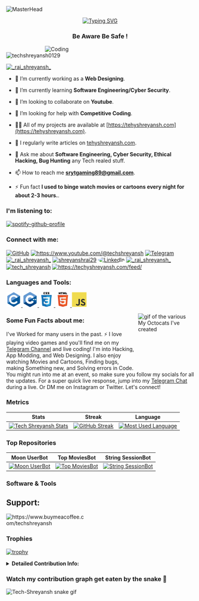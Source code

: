![MasterHead](https://github.com/techshreyansh0129/Organic-Safelink/blob/main/assests/banner.png)
<div align="center">
<a href="https://git.io/typing-svg"><img src="https://readme-typing-svg.demolab.com?font=Fira+Code&pause=1000&center=true&vCenter=true&random=true&width=435&lines=Hii+There!+%F0%9F%91%8B;I'm++Tech+Shreyansh+%F0%9F%91%A8%E2%80%8D%F0%9F%92%BB" alt="Typing SVG" /></a>
</div>
<h3 align="center">Be Aware Be Safe !</h3>
<img align="right" alt="Coding" width="400" src="https://media.tenor.com/rePDfDWO3XoAAAAd/hacking.gif">
<p align="left"> <img src="https://komarev.com/ghpvc/?username=techshreyansh0129&label=Profile%20views&color=0e75b6&style=flat" alt="techshreyansh0129" /> </p>

<p align="left"> <a href="https://twitter.com/_rai_shreyansh_" target="blank"><img src="https://img.shields.io/twitter/follow/_rai_shreyansh_?logo=twitter&style=for-the-badge" alt="_rai_shreyansh_" /></a> </p>

- 🔭 I’m currently working as a **Web Designing**.
  
- 🌱 I’m currently learning **Software Engineering/Cyber Security**.

- 👯 I’m looking to collaborate on **Youtube**.

- 🤝 I’m looking for help with **Competitive Coding**.

- 👨‍💻 All of my projects are available at [https://tehyshreyansh.com](https://tehyshreyansh.com).

- 📝 I regularly write articles on [tehyshreyansh.com](tehyshreyansh.com).

- 💬 Ask me about **Software Engineering, Cyber Security, Ethical Hacking, Bug Hunting** any Tech realed stuff.

- 📫 How to reach me **srytgaming89@gmail.com**.

- ⚡ Fun fact **I used to binge watch movies or cartoons every night for about 2-3 hours.**.

### I'm listening to:

[![spotify-github-profile](https://spotify-github-profile.kittinanx.com/api/view?uid=22a52oj3e5hnylnh2ua2e6loy&cover_image=true&theme=novatorem&show_offline=false&background_color=121212&interchange=false&bar_color=2ecbff&bar_color_cover=false)](https://github.com/kittinan/spotify-github-profile)

<h3 align="left">Connect with me:</h3>
<p align="left">
<a href="https://github.com/techyshreyansh" target="blank"><img align="center" src="https://raw.githubusercontent.com/rahuldkjain/github-profile-readme-generator/master/src/images/icons/Social/github.svg" alt="GitHub" height="30" width="40" /></a>
<a href="https://www.youtube.com/c/https://www.youtube.com/@techshreyansh" target="blank"><img align="center" src="https://raw.githubusercontent.com/rahuldkjain/github-profile-readme-generator/master/src/images/icons/Social/youtube.svg" alt="https://www.youtube.com/@techshreyansh" height="30" width="40" /></a>
<a href="https://t.me/Tech_Shreyansh2" target="blank"><img align="center" src="https://upload.wikimedia.org/wikipedia/commons/8/82/Telegram_logo.svg" alt="Telegram" height="30" width="40" /></a>
<a href="https://instagram.com/_rai_shreyansh_" target="blank"><img align="center" src="https://raw.githubusercontent.com/rahuldkjain/github-profile-readme-generator/master/src/images/icons/Social/instagram.svg" alt="_rai_shreyansh_" height="30" width="40" /></a>
<a href="https://fb.com/shreyanshrai29" target="blank"><img align="center" src="https://raw.githubusercontent.com/rahuldkjain/github-profile-readme-generator/master/src/images/icons/Social/facebook.svg" alt="shreyanshrai29" height="30" width="40" /></a>
<a href="https://www.linkedin.com/in/ritikrai01" target="blank"><img align="center" src="https://i.ibb.co/pyJhzT4/linkedin-256x256.png" alt="LinkedIn" height="30" width="30" style="border-radius: 50%;" /></a>
<a href="https://twitter.com/_rai_shreyansh_" target="blank"><img align="center" src="https://raw.githubusercontent.com/rahuldkjain/github-profile-readme-generator/master/src/images/icons/Social/twitter.svg" alt="_rai_shreyansh_" height="30" width="40" /></a>
<a href="https://codepen.io/tech_shreyansh" target="blank"><img align="center" src="https://raw.githubusercontent.com/rahuldkjain/github-profile-readme-generator/master/src/images/icons/Social/codepen.svg" alt="tech_shreyansh" height="30" width="40" /></a>
<a href="/https://techyshreyansh.com/feed/" target="blank"><img align="center" src="https://raw.githubusercontent.com/rahuldkjain/github-profile-readme-generator/master/src/images/icons/Social/rss.svg" alt="https://techyshreyansh.com/feed/" height="30" width="40" /></a>
</p>

<h3 align="left">Languages and Tools:</h3>
<p align="left"> <a href="https://www.cprogramming.com/" target="_blank" rel="noreferrer"> <img src="https://raw.githubusercontent.com/devicons/devicon/master/icons/c/c-original.svg" alt="c" width="40" height="40"/> </a> <a href="https://www.w3schools.com/cpp/" target="_blank" rel="noreferrer"> <img src="https://raw.githubusercontent.com/devicons/devicon/master/icons/cplusplus/cplusplus-original.svg" alt="cplusplus" width="40" height="40"/> </a> <a href="https://www.w3schools.com/css/" target="_blank" rel="noreferrer"> <img src="https://raw.githubusercontent.com/devicons/devicon/master/icons/css3/css3-original-wordmark.svg" alt="css3" width="40" height="40"/> </a> <a href="https://www.w3.org/html/" target="_blank" rel="noreferrer"> <img src="https://raw.githubusercontent.com/devicons/devicon/master/icons/html5/html5-original-wordmark.svg" alt="html5" width="40" height="40"/> </a> <a href="https://developer.mozilla.org/en-US/docs/Web/JavaScript" target="_blank" rel="noreferrer"> <img src="https://raw.githubusercontent.com/devicons/devicon/master/icons/javascript/javascript-original.svg" alt="javascript" width="40" height="40"/> </a> </p>

<img align="right" width="150" height="150" src="https://github.com/techyshreyansh/techyshreyansh/blob/main/Images/My-OctocatsShortest.gif" alt="gif of the various My Octocats I've created"></a>
### Some Fun Facts about me:
I've Worked for many users in the past. ⚡ I love playing video games and you'll find me on my [Telegram Channel](http://telegram.me/Tech_Shreyansh) and live coding! I'm into Hacking, App Modding, and Web Designing. I also enjoy watching Movies and Cartoons, Finding bugs, making Something new, and Solving errors in Code. You might run into me at an event, so make sure you follow my socials for all the updates. For a super quick live response, jump into my [Telegram Chat](http://telegram.me/Tech_Shreyansh2) during a live. Or DM me on Instagram or Twitter. Let's connect!

### Metrics
| Stats | Streak | Language |
|--------|--------|--------|
| [![Tech Shreyansh Stats](https://github-readme-stats.vercel.app/api?username=techyshreyansh&show_icons=true&locale=en)](https://github.com/techyshreyansh) | [![GitHub Streak](https://github-readme-streak-stats.herokuapp.com/?user=techyshreyansh&)](https://git.io/streak-stats) | [![Most Used Language](https://github-readme-stats.vercel.app/api/top-langs/?username=techyshreyansh&layout=compact&theme=buefy&hide_border=true)](https://github.com/techyshreyansh/github-readme-stats) |

### Top Repositories
| Moon UserBot | Top MoviesBot | String SessionBot |
|--------|--------|--------|
| [![Moon UserBot](https://github-readme-stats.vercel.app/api/pin/?username=techyshreyansh&repo=moonub-cloud-web)](https://github.com/techyshreyansh/moonub-cloud-web) | [![Top MoviesBot](https://github-readme-stats.vercel.app/api/pin/?username=techyshreyansh&repo=Top-Movie-Bot)](https://github.com/techyshreyansh/Top-Movie-Bot) | [![String SessionBot](https://github-readme-stats.vercel.app/api/pin/?username=techyshreyansh&repo=STRING-SESSION)](https://github.com/techyshreyansh/STRING-SESSION) |

### Software & Tools

## Support:
<p><a href="https://www.buymeacoffee.com/https://www.buymeacoffee.com/techshreyansh"> <img align="left" src="https://cdn.buymeacoffee.com/buttons/v2/default-yellow.png" height="50" width="210" alt="https://www.buymeacoffee.com/techshreyansh" /></a></p><br><br>

### Trophies
[![trophy](https://github-profile-trophy.vercel.app/?username=techyshreyansh&no-bg=true&no-frame=true)](https://github.com/ryo-ma/github-profile-trophy)

<details>
    <summary><b>Detailed Contribution Info:</b></summary>
<tr>
  <td>
    <img src="#" alt="Metrics" width="100%">
  </td>
</tr>
</details>

### Watch my contribution graph get eaten by the snake :snake:
<!-- platane/snk works, it just puts it on a new branch -->
![Tech-Shreyansh snake gif](https://github.com/techyshreyansh/techyshreyansh/blob/main/Images/github-snake.svg)


<!---
TechShreyansh/TechShreyansh is a ✨ special ✨ repository because its `README.md` (this file) appears on your GitHub profile.
You can click the Preview link to take a look at your changes.
--->
